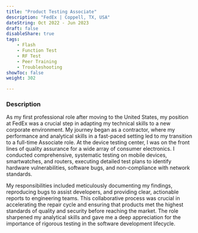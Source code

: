 ```yaml
---
title: "Product Testing Associate"
description: "FedEx | Coppell, TX, USA"
dateString: Oct 2022 - Jun 2023
draft: false
disableShare: true
tags:
    - Flash
    - Function Test
    - RF Test
    - Peer Training
    - Troubleshooting
showToc: false
weight: 302

--- 
```


### Description

As my first professional role after moving to the United States, my position at FedEx was a crucial step in adapting my technical skills to a new corporate environment. My journey began as a contractor, where my performance and analytical skills in a fast-paced setting led to my transition to a full-time Associate role. At the device testing center, I was on the front lines of quality assurance for a wide array of consumer electronics. I conducted comprehensive, systematic testing on mobile devices, smartwatches, and routers, executing detailed test plans to identify hardware vulnerabilities, software bugs, and non-compliance with network standards.

My responsibilities included meticulously documenting my findings, reproducing bugs to assist developers, and providing clear, actionable reports to engineering teams. This collaborative process was crucial in accelerating the repair cycle and ensuring that products met the highest standards of quality and security before reaching the market. The role sharpened my analytical skills and gave me a deep appreciation for the importance of rigorous testing in the software development lifecycle.



